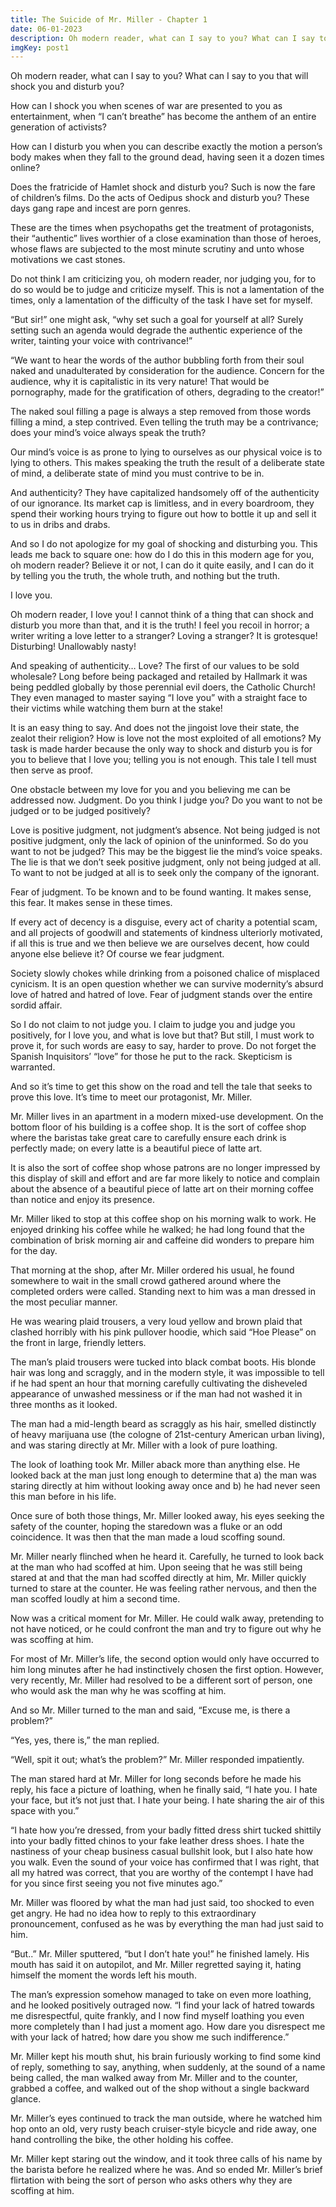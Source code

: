 ```yaml
---
title: The Suicide of Mr. Miller - Chapter 1
date: 06-01-2023
description: Oh modern reader, what can I say to you? What can I say to you that will shock you and disturb you?
imgKey: post1
---
```


Oh modern reader, what can I say to you? What can I say to you that will shock you and disturb you?

How can I shock you when scenes of war are presented to you as entertainment, when “I can’t breathe” has become the anthem of an entire generation of activists?

How can I disturb you when you can describe exactly the motion a person’s body makes when they fall to the ground dead, having seen it a dozen times online?

Does the fratricide of Hamlet shock and disturb you? Such is now the fare of children’s films. Do the acts of Oedipus shock and disturb you? These days gang rape and incest are porn genres.

These are the times when psychopaths get the treatment of protagonists, their “authentic” lives worthier of a close examination than those of heroes, whose flaws are subjected to the most minute scrutiny and unto whose motivations we cast stones.

Do not think I am criticizing you, oh modern reader, nor judging you, for to do so would be to judge and criticize myself. This is not a lamentation of the times, only a lamentation of the difficulty of the task I have set for myself.

“But sir!” one might ask, “why set such a goal for yourself at all? Surely setting such an agenda would degrade the authentic experience of the writer, tainting your voice with contrivance!”

“We want to hear the words of the author bubbling forth from their soul naked and unadulterated by consideration for the audience. Concern for the audience, why it is capitalistic in its very nature! That would be pornography, made for the gratification of others, degrading to the creator!”

The naked soul filling a page is always a step removed from those words filling a mind, a step contrived. Even telling the truth may be a contrivance; does your mind’s voice always speak the truth?

Our mind’s voice is as prone to lying to ourselves as our physical voice is to lying to others. This makes speaking the truth the result of a deliberate state of mind, a deliberate state of mind you must contrive to be in.

And authenticity? They have capitalized handsomely off of the authenticity of our ignorance. Its market cap is limitless, and in every boardroom, they spend their working hours trying to figure out how to bottle it up and sell it to us in dribs and drabs.

And so I do not apologize for my goal of shocking and disturbing you. This leads me back to square one: how do I do this in this modern age for you, oh modern reader? Believe it or not, I can do it quite easily, and I can do it by telling you the truth, the whole truth, and nothing but the truth.

I love you.

Oh modern reader, I love you! I cannot think of a thing that can shock and disturb you more than that, and it is the truth! I feel you recoil in horror; a writer writing a love letter to a stranger? Loving a stranger? It is grotesque! Disturbing! Unallowably nasty!

And speaking of authenticity… Love? The first of our values to be sold wholesale? Long before being packaged and retailed by Hallmark it was being peddled globally by those perennial evil doers, the Catholic Church! They even managed to master saying “I love you” with a straight face to their victims while watching them burn at the stake!

It is an easy thing to say. And does not the jingoist love their state, the zealot their religion? How is love not the most exploited of all emotions?
My task is made harder because the only way to shock and disturb you is for you to believe that I love you; telling you is not enough. This tale I tell must then serve as proof.

One obstacle between my love for you and you believing me can be addressed now. Judgment. Do you think I judge you? Do you want to not be judged or to be judged positively?

Love is positive judgment, not judgment’s absence. Not being judged is not positive judgment, only the lack of opinion of the uninformed.
So do you want to not be judged? This may be the biggest lie the mind’s voice speaks. The lie is that we don’t seek positive judgment, only not being judged at all. To want to not be judged at all is to seek only the company of the ignorant.

Fear of judgment. To be known and to be found wanting. It makes sense, this fear. It makes sense in these times.

If every act of decency is a disguise, every act of charity a potential scam, and all projects of goodwill and statements of kindness ulteriorly motivated, if all this is true and we then believe we are ourselves decent, how could anyone else believe it? Of course we fear judgment.

Society slowly chokes while drinking from a poisoned chalice of misplaced cynicism. It is an open question whether we can survive modernity’s absurd love of hatred and hatred of love. Fear of judgment stands over the entire sordid affair.

So I do not claim to not judge you. I claim to judge you and judge you positively, for I love you, and what is love but that? But still, I must work to prove it, for such words are easy to say, harder to prove. Do not forget the Spanish Inquisitors’ “love” for those he put to the rack. Skepticism is warranted.

And so it’s time to get this show on the road and tell the tale that seeks to prove this love. It’s time to meet our protagonist, Mr. Miller.

Mr. Miller lives in an apartment in a modern mixed-use development. On the bottom floor of his building is a coffee shop. It is the sort of coffee shop where the baristas take great care to carefully ensure each drink is perfectly made; on every latte is a beautiful piece of latte art.

It is also the sort of coffee shop whose patrons are no longer impressed by this display of skill and effort and are far more likely to notice and complain about the absence of a beautiful piece of latte art on their morning coffee than notice and enjoy its presence.

Mr. Miller liked to stop at this coffee shop on his morning walk to work. He enjoyed drinking his coffee while he walked; he had long found that the combination of brisk morning air and caffeine did wonders to prepare him for the day.

That morning at the shop, after Mr. Miller ordered his usual, he found somewhere to wait in the small crowd gathered around where the completed orders were called. Standing next to him was a man dressed in the most peculiar manner.

He was wearing plaid trousers, a very loud yellow and brown plaid that clashed horribly with his pink pullover hoodie, which said “Hoe Please” on the front in large, friendly letters.

The man’s plaid trousers were tucked into black combat boots. His blonde hair was long and scraggly, and in the modern style, it was impossible to tell if he had spent an hour that morning carefully cultivating the disheveled appearance of unwashed messiness or if the man had not washed it in three months as it looked.

The man had a mid-length beard as scraggly as his hair, smelled distinctly of heavy marijuana use (the cologne of 21st-century American urban living), and was staring directly at Mr. Miller with a look of pure loathing.

The look of loathing took Mr. Miller aback more than anything else. He looked back at the man just long enough to determine that a) the man was staring directly at him without looking away once and b) he had never seen this man before in his life.

Once sure of both those things, Mr. Miller looked away, his eyes seeking the safety of the counter, hoping the staredown was a fluke or an odd coincidence. It was then that the man made a loud scoffing sound.

Mr. Miller nearly flinched when he heard it. Carefully, he turned to look back at the man who had scoffed at him. Upon seeing that he was still being stared at and that the man had scoffed directly at him, Mr. Miller quickly turned to stare at the counter. He was feeling rather nervous, and then the man scoffed loudly at him a second time.

Now was a critical moment for Mr. Miller. He could walk away, pretending to not have noticed, or he could confront the man and try to figure out why he was scoffing at him.

For most of Mr. Miller’s life, the second option would only have occurred to him long minutes after he had instinctively chosen the first option. However, very recently, Mr. Miller had resolved to be a different sort of person, one who would ask the man why he was scoffing at him.

And so Mr. Miller turned to the man and said, “Excuse me, is there a problem?”

“Yes, yes, there is,” the man replied.

“Well, spit it out; what’s the problem?” Mr. Miller responded impatiently.

The man stared hard at Mr. Miller for long seconds before he made his reply, his face a picture of loathing, when he finally said, “I hate you. I hate your face, but it’s not just that. I hate your being. I hate sharing the air of this space with you.”

“I hate how you’re dressed, from your badly fitted dress shirt tucked shittily into your badly fitted chinos to your fake leather dress shoes. I hate the nastiness of your cheap business casual bullshit look, but I also hate how you walk. Even the sound of your voice has confirmed that I was right, that all my hatred was correct, that you are worthy of the contempt I have had for you since first seeing you not five minutes ago.”

Mr. Miller was floored by what the man had just said, too shocked to even get angry. He had no idea how to reply to this extraordinary pronouncement, confused as he was by everything the man had just said to him.

“But..” Mr. Miller sputtered, “but I don’t hate you!” he finished lamely. His mouth has said it on autopilot, and Mr. Miller regretted saying it, hating himself the moment the words left his mouth.

The man’s expression somehow managed to take on even more loathing, and he looked positively outraged now. “I find your lack of hatred towards me disrespectful, quite frankly, and I now find myself loathing you even more completely than I had just a moment ago. How dare you disrespect me with your lack of hatred; how dare you show me such indifference.”

Mr. Miller kept his mouth shut, his brain furiously working to find some kind of reply, something to say, anything, when suddenly, at the sound of a name being called, the man walked away from Mr. Miller and to the counter, grabbed a coffee, and walked out of the shop without a single backward glance.

Mr. Miller’s eyes continued to track the man outside, where he watched him hop onto an old, very rusty beach cruiser-style bicycle and ride away, one hand controlling the bike, the other holding his coffee.

Mr. Miller kept staring out the window, and it took three calls of his name by the barista before he realized where he was. And so ended Mr. Miller’s brief flirtation with being the sort of person who asks others why they are scoffing at him.
